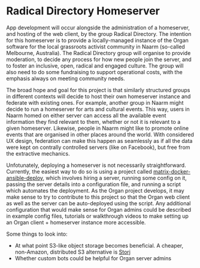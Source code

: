 # Radical Directory Homeserver

App development will occur alongside the administration of a homeserver, and
hosting of the web client, by the group Radical Directory. The intention for
this homeserver is to provide a locally-managed instance of the Organ software
for the local grassroots activist community in Naarm (so-called Melbourne,
Australia). The Radical Directory group will organise to provide moderation, to
decide any process for how new people join the server, and to foster an
inclusive, open, radical and engaged culture. The group will also need to do
some fundraising to support operational costs, with the emphasis always on
meeting community needs.

The broad hope and goal for this project is that similarly structured groups in
different contexts will decide to host their own homeserver instance and
federate with existing ones. For example, another group in Naarm might decide to
run a homeserver for arts and cultural events. This way, users in Naarm homed on
either server can access all the available event information they find relevant
to them, whether or not it is relevant to a given homeserver. Likewise, people
in Naarm might like to promote online events that are organised in other places
around the world. With considered UX design, federation can make this happen as
seamlessly as if all the data were kept on contrally controlled servers (like on
Facebook), but free from the extractive mechanics.

Unfotunately, deploying a homeserver is not necessarily straightforward.
Currently, the easiest way to do so is using a project called
[matrix-docker-ansible-deploy](https://github.com/spantaleev/matrix-docker-ansible-deploy),
which involves hiring a server, running some config on it, passing the server
details into a configuration file, and running a script which automates the
deployment. As the Organ project develops, it may make sense to try to
contribute to this project so that the Organ web client as well as the server
can be auto-deployed using the script. Any additional configuration that would
make sense for Organ admins could be described in example config files,
tutorials or walkthrough videos to make setting up an Organ client + homeserver
instance more accessible.

Some things to look into:

- At what point S3-like object storage becomes beneficial. A cheaper,
  non-Amazon, distributed S3 alternative is [Storj](https://www.storj.io)
- Whether custom bots could be helpful for Organ server admins
